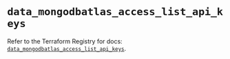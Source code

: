 # `data_mongodbatlas_access_list_api_keys`

Refer to the Terraform Registry for docs: [`data_mongodbatlas_access_list_api_keys`](https://registry.terraform.io/providers/mongodb/mongodbatlas/1.27.0/docs/data-sources/access_list_api_keys).
